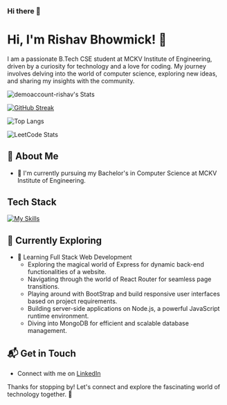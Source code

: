 ### Hi there 👋

# Hi, I'm Rishav Bhowmick! 👋

I am a passionate B.Tech CSE student at MCKV Institute of Engineering, driven by a curiosity for technology and a love for coding. My journey involves delving into the world of computer science, exploring new ideas, and sharing my insights with the community.

![demoaccount-rishav's Stats](https://github-readme-stats.vercel.app/api?username=demoaccount-rishav&theme=vue-dark&card_width=500&show_icons=true&hide_border=true&count_private=true)


[![GitHub Streak](https://streak-stats.demolab.com?user=demoaccount-rishav&theme=vue-dark&date_format=M%20j%5B%2C%20Y%5D)](https://git.io/streak-stats)


![Top Langs](https://github-readme-stats.vercel.app/api/top-langs/?username=demoaccount-rishav&layout=compact&theme=vue-dark&card_width=500)


![LeetCode Stats](https://leetcard.jacoblin.cool/rishav_skills?theme=nord&font=Lato&ext=activity)

## 🚀 About Me

- 🔭 I'm currently pursuing my Bachelor's in Computer Science at MCKV Institute of Engineering.

## Tech Stack
[![My Skills](https://skillicons.dev/icons?i=mongodb,express,react,nodejs,js,html,css,postman,npm,py,java,aws,git,github,c,linux,vim,vscode,linkedin&perline=6)](https://skillicons.dev)

## 🌱 Currently Exploring

- 🚀 Learning Full Stack Web Development
  - Exploring the magical world of Express for dynamic back-end functionalities of a website.
  - Navigating through the world of React Router for seamless page transitions.
  - Playing around with BootStrap and build responsive user interfaces based on project requirements.
  - Building server-side applications on Node.js, a powerful JavaScript runtime environment.
  - Diving into MongoDB for efficient and scalable database management.


## 📬 Get in Touch

- Connect with me on [LinkedIn](https://www.linkedin.com/in/rishav-bhowmick-cseds50451)

Thanks for stopping by! Let's connect and explore the fascinating world of technology together. 🚀





<!--

Here are some ideas to get you started:

- 🔭 I’m currently working on an building an ecom api following REST API principles..
- 🌱 I’m currently learning Full Stack Web Development
- 👯 I’m looking to collaborate on ...
- 🤔 I’m looking for help with ...
- 💬 Ask me about...
- 📫 How to reach me: ...
- 😄 Pronouns: ...
- ⚡ Fun fact: ...
-->

